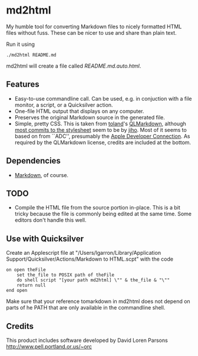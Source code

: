 # md2html

My humble tool for converting Markdown files to nicely formatted HTML files without fuss. These can be nicer to use and share than plain text.

Run it using

    ./md2html README.md

md2html will create a file called *README.md.auto.html*.

## Features

- Easy-to-use commandline call. Can be used, e.g. in conjuction with a file monitor, a script, or a Quicksilver action.
- One-file HTML output that displays on any computer.
- Preserves the original Markdown source in the generated file.
- Simple, pretty CSS. This is taken from [toland](https://github.com/toland/)'s [QLMarkdown](https://github.com/toland/qlmarkdown), although [most commits to the stylesheet](https://github.com/toland/qlmarkdown/blame/master/styles.css) seem to be by [jiho](https://github.com/jiho). Most of it seems to based on from ``ADC'', presumably the [Apple Developer Connection](http://developer.apple.com/). As required by the QLMarkdown license, credits are included at the bottom.

## Dependencies

- [Markdown](http://daringfireball.net/projects/markdown/), of course.

## TODO

- Compile the HTML file from the source portion in-place. This is a bit tricky because the file is commonly being edited at the same time. Some editors don't handle this well.

## Use with Quicksilver

Create an Applescript file at "/Users/lgarron/Library/Application Support/Quicksilver/Actions/Markdown to HTML.scpt" with the code

    on open theFile
    	set the_file to POSIX path of theFile
    	do shell script "[your path md2html] \"" & the_file & "\""
    	return null
    end open

Make sure that your reference tomarkdown in md2html does not depend on parts of he PATH that are only available in the commandline shell.

## Credits
This product includes software developed by David Loren Parsons <http://www.pell.portland.or.us/~orc>